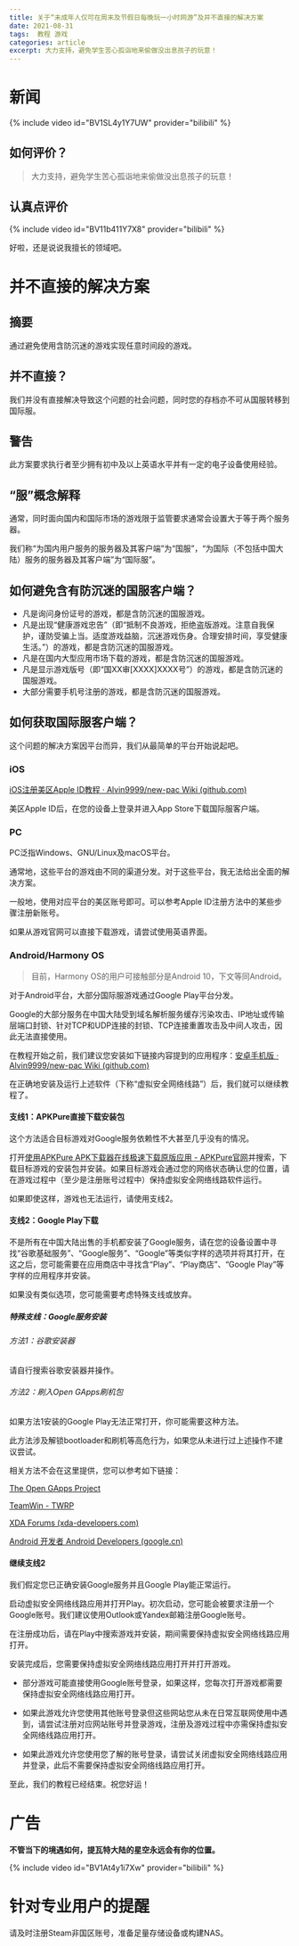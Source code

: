 ```yaml
---
title: 关于“未成年人仅可在周末及节假日每晚玩一小时网游”及并不直接的解决方案
date: 2021-08-31
tags:  教程 游戏
categories: article
excerpt: 大力支持，避免学生苦心孤诣地来偷做没出息孩子的玩意！
---
```


# 新闻

{% include video id="BV1SL4y1Y7UW" provider="bilibili" %}

## 如何评价？

> 大力支持，避免学生苦心孤诣地来偷做没出息孩子的玩意！

<!--鲁迅《风筝》-->

## 认真点评价

{% include video id="BV11b411Y7X8" provider="bilibili" %}

好啦，还是说说我擅长的领域吧。

# 并不直接的解决方案

## 摘要

通过避免使用含防沉迷的游戏实现任意时间段的游戏。

## 并不直接？

我们并没有直接解决导致这个问题的社会问题，同时您的存档亦不可从国服转移到国际服。

## 警告

此方案要求执行者至少拥有初中及以上英语水平并有一定的电子设备使用经验。

## “服”概念解释

通常，同时面向国内和国际市场的游戏限于监管要求通常会设置大于等于两个服务器。

我们称“为国内用户服务的服务器及其客户端”为“国服”，“为国际（不包括中国大陆）服务的服务器及其客户端”为“国际服”。

## 如何避免含有防沉迷的国服客户端？

* 凡是询问身份证号的游戏，都是含防沉迷的国服游戏。
* 凡是出现“健康游戏忠告”（即“抵制不良游戏，拒绝盗版游戏。注意自我保护，谨防受骗上当。适度游戏益脑，沉迷游戏伤身。合理安排时间，享受健康生活。”）的游戏，都是含防沉迷的国服游戏。
* 凡是在国内大型应用市场下载的游戏，都是含防沉迷的国服游戏。
* 凡是显示游戏版号（即“国XX审[XXXX]XXXX号”）的游戏，都是含防沉迷的国服游戏。
* 大部分需要手机号注册的游戏，都是含防沉迷的国服游戏。

## 如何获取国际服客户端？

这个问题的解决方案因平台而异，我们从最简单的平台开始说起吧。

### iOS

[iOS注册美区Apple ID教程 · Alvin9999/new-pac Wiki (github.com)](https://github.com/Alvin9999/new-pac/wiki/iOS注册美区Apple-ID教程)

美区Apple ID后，在您的设备上登录并进入App Store下载国际服客户端。

### PC

PC泛指Windows、GNU/Linux及macOS平台。

通常地，这些平台的游戏由不同的渠道分发。对于这些平台，我无法给出全面的解决方案。

一般地，使用对应平台的美区账号即可。可以参考Apple ID注册方法中的某些步骤注册新账号。

如果从游戏官网可以直接下载游戏，请尝试使用英语界面。

### Android/Harmony OS

> 目前，Harmony OS的用户可接触部分是Android 10，下文等同Android。

对于Android平台，大部分国际服游戏通过Google Play平台分发。

Google的大部分服务在中国大陆受到域名解析服务缓存污染攻击、IP地址或传输层端口封锁、针对TCP和UDP连接的封锁、TCP连接重置攻击及中间人攻击，因此无法直接使用。

在教程开始之前，我们建议您安装如下链接内容提到的应用程序：[安卓手机版 · Alvin9999/new-pac Wiki (github.com)](https://github.com/Alvin9999/new-pac/wiki/安卓手机版)

在正确地安装及运行上述软件（下称“虚拟安全网络线路”）后，我们就可以继续教程了。

#### 支线1：APKPure直接下载安装包

这个方法适合目标游戏对Google服务依赖性不大甚至几乎没有的情况。

打开[使用APKPure APK下载器在线极速下载原版应用 - APKPure官网](https://apkpure.com/cn/)并搜索，下载目标游戏的安装包并安装。如果目标游戏会通过您的网络状态确认您的位置，请在游戏过程中（至少是注册账号过程中）保持虚拟安全网络线路软件运行。

如果即使这样，游戏也无法运行，请使用支线2。

#### 支线2：Google Play下载

不是所有在中国大陆出售的手机都安装了Google服务，请在您的设备设置中寻找“谷歌基础服务”、“Google服务”、“Google”等类似字样的选项并将其打开，在这之后，您可能需要在应用商店中寻找含“Play”、“Play商店”、“Google Play”等字样的应用程序并安装。

如果没有类似选项，您可能需要考虑特殊支线或放弃。

##### 特殊支线：Google服务安装

###### 方法1：谷歌安装器

请自行搜索谷歌安装器并操作。

###### 方法2：刷入Open GApps刷机包

如果方法1安装的Google Play无法正常打开，你可能需要这种方法。

此方法涉及解锁bootloader和刷机等高危行为，如果您从未进行过上述操作不建议尝试。

相关方法不会在这里提供，您可以参考如下链接：

[The Open GApps Project](https://opengapps.org/)

[TeamWin - TWRP](https://twrp.me/)

[XDA Forums (xda-developers.com)](https://forum.xda-developers.com/)

[Android 开发者 Android Developers (google.cn)](https://developer.android.google.cn/?hl=zh-cn)

#### 继续支线2

我们假定您已正确安装Google服务并且Google Play能正常运行。

启动虚拟安全网络线路应用并打开Play。初次启动，您可能会被要求注册一个Google账号。我们建议使用Outlook或Yandex邮箱注册Google账号。

在注册成功后，请在Play中搜索游戏并安装，期间需要保持虚拟安全网络线路应用打开。

安装完成后，您需要保持虚拟安全网络线路应用打开并打开游戏。

* 部分游戏可能直接使用Google账号登录，如果这样，您每次打开游戏都需要保持虚拟安全网络线路应用打开。

* 如果此游戏允许您使用其他账号登录但这些网站您从未在日常互联网使用中遇到，请尝试注册对应网站账号并登录游戏，注册及游戏过程中亦需保持虚拟安全网络线路应用打开。

* 如果此游戏允许您使用您了解的账号登录，请尝试关闭虚拟安全网络线路应用并登录，此后不需要保持虚拟安全网络线路应用打开。

至此，我们的教程已经结束。祝您好运！

# 广告

**不管当下的境遇如何，提瓦特大陆的星空永远会有你的位置。**

{% include video id="BV1At4y1i7Xw" provider="bilibili" %}

# 针对专业用户的提醒

请及时注册Steam非国区账号，准备足量存储设备或构建NAS。
